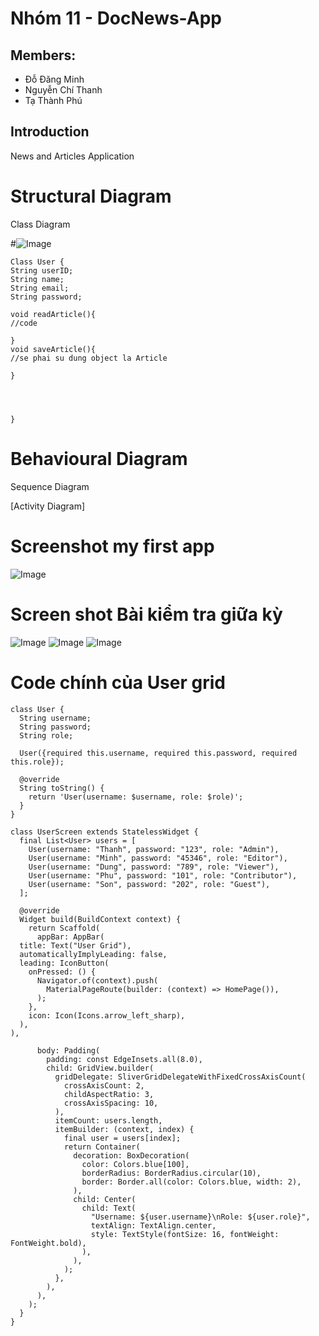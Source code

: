 # Nhóm 11 - DocNews-App

## Members:

- Đỗ Đăng Minh
- Nguyễn Chí Thanh
- Tạ Thành Phú

## Introduction

News and Articles Application

# Structural Diagram

Class Diagram

#![Image](<./hakai/assets/DocNews-App.png>)

```
Class User {
String userID;
String name;
String email;
String password;

void readArticle(){
//code

}
void saveArticle(){
//se phai su dung object la Article

}




}

```

# Behavioural Diagram

Sequence Diagram


[Activity Diagram]
# Screenshot my first app
![Image](<./hakai/assets/Screenshot.jpg>)


# Screen shot Bài kiểm tra giữa kỳ 
![Image](<./hakai/assets/Screenshot 2025-01-06 143824.png>)
![Image](<./hakai/assets/Screenshot 2025-01-06 143834.png>)
![Image](<./hakai/assets/Screenshot 2025-01-06 143857.png>)

# Code chính của User grid 
```
class User {
  String username;
  String password;
  String role;

  User({required this.username, required this.password, required this.role});

  @override
  String toString() {
    return 'User(username: $username, role: $role)';
  }
}

class UserScreen extends StatelessWidget {
  final List<User> users = [
    User(username: "Thanh", password: "123", role: "Admin"),
    User(username: "Minh", password: "45346", role: "Editor"),
    User(username: "Dung", password: "789", role: "Viewer"),
    User(username: "Phu", password: "101", role: "Contributor"),
    User(username: "Son", password: "202", role: "Guest"),
  ];

  @override
  Widget build(BuildContext context) {
    return Scaffold(
      appBar: AppBar(
  title: Text("User Grid"),
  automaticallyImplyLeading: false,
  leading: IconButton(
    onPressed: () {
      Navigator.of(context).push(
        MaterialPageRoute(builder: (context) => HomePage()),
      );
    },
    icon: Icon(Icons.arrow_left_sharp),
  ),
),

      body: Padding(
        padding: const EdgeInsets.all(8.0),
        child: GridView.builder(
          gridDelegate: SliverGridDelegateWithFixedCrossAxisCount(
            crossAxisCount: 2,
            childAspectRatio: 3,
            crossAxisSpacing: 10,
          ),
          itemCount: users.length,
          itemBuilder: (context, index) {
            final user = users[index];
            return Container(
              decoration: BoxDecoration(
                color: Colors.blue[100],
                borderRadius: BorderRadius.circular(10),
                border: Border.all(color: Colors.blue, width: 2),
              ),
              child: Center(
                child: Text(
                  "Username: ${user.username}\nRole: ${user.role}",
                  textAlign: TextAlign.center,
                  style: TextStyle(fontSize: 16, fontWeight: FontWeight.bold),
                ),
              ),
            );
          },
        ),
      ),
    );
  }
}

